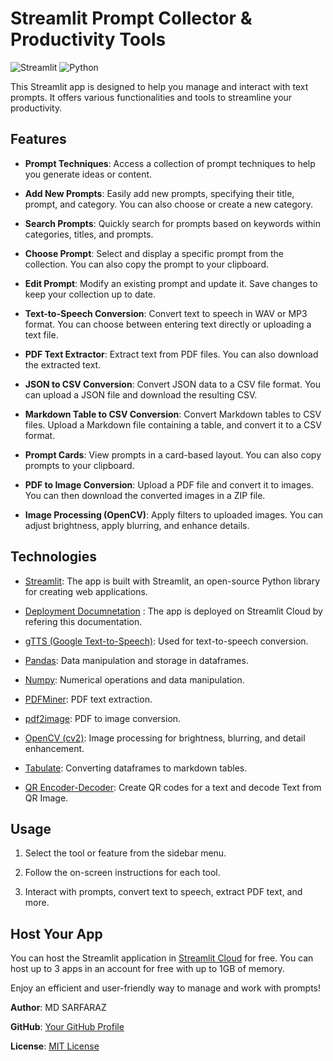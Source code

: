 # Streamlit Prompt Collector & Productivity Tools

![Streamlit](https://img.shields.io/badge/Streamlit-0.0%20%7C%201.0%20%7C%202.0-brightgreen)
![Python](https://img.shields.io/badge/Python-3.6%20%7C%203.7%20%7C%203.8%20%7C%203.9-blue)

This Streamlit app is designed to help you manage and interact with text prompts. It offers various functionalities and tools to streamline your productivity.

## Features

- **Prompt Techniques**: Access a collection of prompt techniques to help you generate ideas or content.

- **Add New Prompts**: Easily add new prompts, specifying their title, prompt, and category. You can also choose or create a new category.

- **Search Prompts**: Quickly search for prompts based on keywords within categories, titles, and prompts.

- **Choose Prompt**: Select and display a specific prompt from the collection. You can also copy the prompt to your clipboard.

- **Edit Prompt**: Modify an existing prompt and update it. Save changes to keep your collection up to date.

- **Text-to-Speech Conversion**: Convert text to speech in WAV or MP3 format. You can choose between entering text directly or uploading a text file.

- **PDF Text Extractor**: Extract text from PDF files. You can also download the extracted text.

- **JSON to CSV Conversion**: Convert JSON data to a CSV file format. You can upload a JSON file and download the resulting CSV.

- **Markdown Table to CSV Conversion**: Convert Markdown tables to CSV files. Upload a Markdown file containing a table, and convert it to a CSV format.

- **Prompt Cards**: View prompts in a card-based layout. You can also copy prompts to your clipboard.

- **PDF to Image Conversion**: Upload a PDF file and convert it to images. You can then download the converted images in a ZIP file.

- **Image Processing (OpenCV)**: Apply filters to uploaded images. You can adjust brightness, apply blurring, and enhance details.

## Technologies

- [Streamlit](https://streamlit.io/): The app is built with Streamlit, an open-source Python library for creating web applications.

- [Deployment Documnetation](https://docs.streamlit.io/streamlit-community-cloud/deploy-your-app) : The app is deployed on Streamlit Cloud by refering this documentation.

- [gTTS (Google Text-to-Speech)](https://pypi.org/project/gTTS/): Used for text-to-speech conversion.

- [Pandas](https://pandas.pydata.org/): Data manipulation and storage in dataframes.

- [Numpy](https://numpy.org/): Numerical operations and data manipulation.

- [PDFMiner](https://pdfminersix.readthedocs.io/en/latest/): PDF text extraction.

- [pdf2image](https://github.com/Belval/pdf2image): PDF to image conversion.

- [OpenCV (cv2)](https://opencv.org/): Image processing for brightness, blurring, and detail enhancement.

- [Tabulate](https://pypi.org/project/tabulate/): Converting dataframes to markdown tables.

- [QR Encoder-Decoder](): Create QR codes for a text and decode Text from QR Image. 

## Usage

1. Select the tool or feature from the sidebar menu.

2. Follow the on-screen instructions for each tool.

3. Interact with prompts, convert text to speech, extract PDF text, and more.

## Host Your App

You can host the Streamlit application in [Streamlit Cloud](https://streamlit.io/cloud) for free. You can host up to 3 apps in an account for free with up to 1GB of memory.

Enjoy an efficient and user-friendly way to manage and work with prompts!

**Author**: MD SARFARAZ 

**GitHub**: [Your GitHub Profile](https://github.com/sarfarazit08)

**License**: [MIT License](LICENSE)
